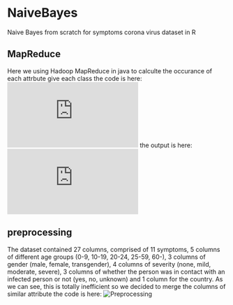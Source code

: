 # NaiveBayes
Naive Bayes from scratch for symptoms corona virus dataset in R

## MapReduce
Here we using Hadoop MapReduce in java to calculte the occurance of each attrbute give each class 
the code is here:![NaiveBayesMapReduce](https://github.com/nancy9taya/NaiveBayes/NaiveBayes.java)
the output is here: ![OutputMapReduce](https://github.com/nancy9taya/NaiveBayes/train_hadoop.txt)

## preprocessing 
The dataset contained  27 columns, comprised of 11 symptoms, 5 columns of different age groups (0-9, 10-19, 20-24, 25-59, 60-),  3 columns of gender (male, female, transgender),
4 columns of severity (none, mild, moderate, severe), 3 columns of whether the person was in contact with an infected person or not (yes, no, unknown) and 1 column for the country.
As we can see, this is totally inefficient so we decided to merge the columns of similar attribute
the code is here: ![Preprocessing](https://github.com/nancy9taya/NaiveBayes/preprocessing.r)
